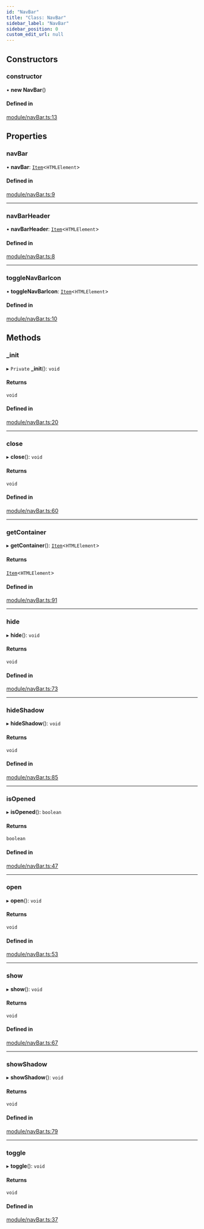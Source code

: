 ```yaml
---
id: "NavBar"
title: "Class: NavBar"
sidebar_label: "NavBar"
sidebar_position: 0
custom_edit_url: null
---
```


## Constructors

### constructor

• **new NavBar**()

#### Defined in

[module/navBar.ts:13](https://bitbucket.org/siposdani87/sui-js/src/412afc3/src/module/navBar.ts#lines-13)

## Properties

### navBar

• **navBar**: [`Item`](Item.md)<`HTMLElement`\>

#### Defined in

[module/navBar.ts:9](https://bitbucket.org/siposdani87/sui-js/src/412afc3/src/module/navBar.ts#lines-9)

___

### navBarHeader

• **navBarHeader**: [`Item`](Item.md)<`HTMLElement`\>

#### Defined in

[module/navBar.ts:8](https://bitbucket.org/siposdani87/sui-js/src/412afc3/src/module/navBar.ts#lines-8)

___

### toggleNavBarIcon

• **toggleNavBarIcon**: [`Item`](Item.md)<`HTMLElement`\>

#### Defined in

[module/navBar.ts:10](https://bitbucket.org/siposdani87/sui-js/src/412afc3/src/module/navBar.ts#lines-10)

## Methods

### \_init

▸ `Private` **_init**(): `void`

#### Returns

`void`

#### Defined in

[module/navBar.ts:20](https://bitbucket.org/siposdani87/sui-js/src/412afc3/src/module/navBar.ts#lines-20)

___

### close

▸ **close**(): `void`

#### Returns

`void`

#### Defined in

[module/navBar.ts:60](https://bitbucket.org/siposdani87/sui-js/src/412afc3/src/module/navBar.ts#lines-60)

___

### getContainer

▸ **getContainer**(): [`Item`](Item.md)<`HTMLElement`\>

#### Returns

[`Item`](Item.md)<`HTMLElement`\>

#### Defined in

[module/navBar.ts:91](https://bitbucket.org/siposdani87/sui-js/src/412afc3/src/module/navBar.ts#lines-91)

___

### hide

▸ **hide**(): `void`

#### Returns

`void`

#### Defined in

[module/navBar.ts:73](https://bitbucket.org/siposdani87/sui-js/src/412afc3/src/module/navBar.ts#lines-73)

___

### hideShadow

▸ **hideShadow**(): `void`

#### Returns

`void`

#### Defined in

[module/navBar.ts:85](https://bitbucket.org/siposdani87/sui-js/src/412afc3/src/module/navBar.ts#lines-85)

___

### isOpened

▸ **isOpened**(): `boolean`

#### Returns

`boolean`

#### Defined in

[module/navBar.ts:47](https://bitbucket.org/siposdani87/sui-js/src/412afc3/src/module/navBar.ts#lines-47)

___

### open

▸ **open**(): `void`

#### Returns

`void`

#### Defined in

[module/navBar.ts:53](https://bitbucket.org/siposdani87/sui-js/src/412afc3/src/module/navBar.ts#lines-53)

___

### show

▸ **show**(): `void`

#### Returns

`void`

#### Defined in

[module/navBar.ts:67](https://bitbucket.org/siposdani87/sui-js/src/412afc3/src/module/navBar.ts#lines-67)

___

### showShadow

▸ **showShadow**(): `void`

#### Returns

`void`

#### Defined in

[module/navBar.ts:79](https://bitbucket.org/siposdani87/sui-js/src/412afc3/src/module/navBar.ts#lines-79)

___

### toggle

▸ **toggle**(): `void`

#### Returns

`void`

#### Defined in

[module/navBar.ts:37](https://bitbucket.org/siposdani87/sui-js/src/412afc3/src/module/navBar.ts#lines-37)
